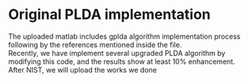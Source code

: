 Original PLDA implementation
====
The uploaded matlab includes gplda algorithm implementation process following by the references mentioned inside the file.\
Recently, we have implement several upgraded PLDA algorithm by modifying this code, and the results show at least 10% enhancement.\
After NIST, we will upload the works we done
